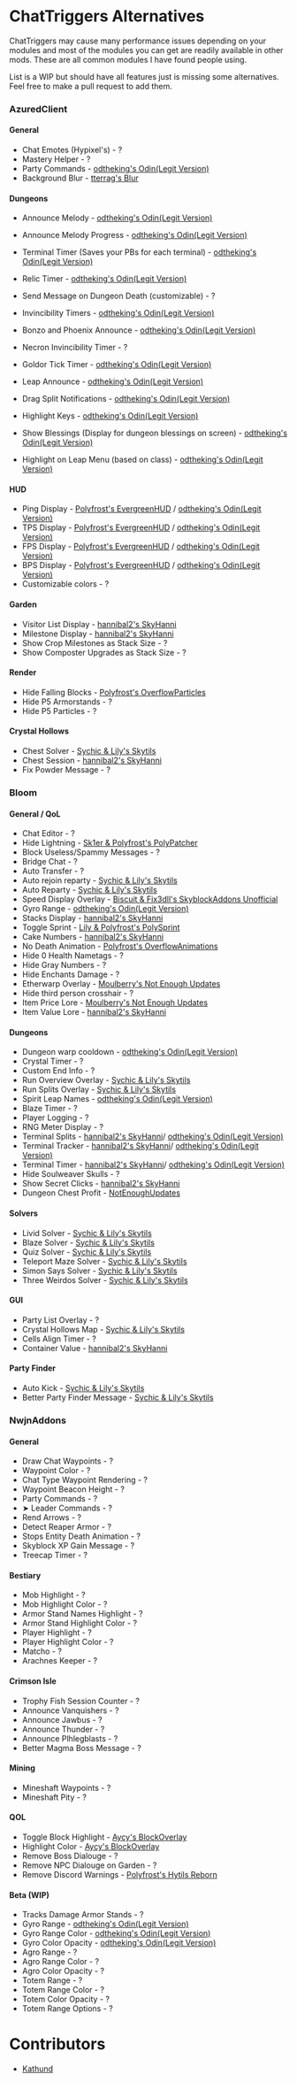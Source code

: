 # ChatTriggers Alternatives

ChatTriggers may cause many performance issues depending on your modules and most of the modules you can get are readily available in other mods. These are all common modules I have found people using.

List is a WIP but should have all features just is missing some alternatives. Feel free to make a pull request to add them.

### AzuredClient

#### General

* Chat Emotes (Hypixel's) - ?
* Mastery Helper - ?
* Party Commands - [odtheking's Odin(Legit Version)](https://github.com/odtheking/Odin/releases/latest)
* Background Blur - [tterrag's Blur](https://www.curseforge.com/minecraft/mc-mods/blur/files?version=1.8.9)

#### Dungeons

* Announce Melody - [odtheking's Odin(Legit Version)](https://github.com/odtheking/Odin/releases/latest)
* Announce Melody Progress - [odtheking's Odin(Legit Version)](https://github.com/odtheking/Odin/releases/latest)
* Terminal Timer (Saves your PBs for each terminal) - [odtheking's Odin(Legit Version)](https://github.com/odtheking/Odin/releases/latest)
* Relic Timer - [odtheking's Odin(Legit Version)](https://github.com/odtheking/Odin/releases/latest)
* Send Message on Dungeon Death (customizable) - ?

* Invincibility Timers - [odtheking's Odin(Legit Version)](https://github.com/odtheking/Odin/releases/latest)
* Bonzo and Phoenix Announce - [odtheking's Odin(Legit Version)](https://github.com/odtheking/Odin/releases/latest)
* Necron Invincibility Timer - ?
* Goldor Tick Timer - [odtheking's Odin(Legit Version)](https://github.com/odtheking/Odin/releases/latest)
* Leap Announce - [odtheking's Odin(Legit Version)](https://github.com/odtheking/Odin/releases/latest)
* Drag Split Notifications - [odtheking's Odin(Legit Version)](https://github.com/odtheking/Odin/releases/latest)

* Highlight Keys - [odtheking's Odin(Legit Version)](https://github.com/odtheking/Odin/releases/latest)
* Show Blessings (Display for dungeon blessings on screen) - [odtheking's Odin(Legit Version)](https://github.com/odtheking/Odin/releases/latest)
* Highlight on Leap Menu (based on class) - [odtheking's Odin(Legit Version)](https://github.com/odtheking/Odin/releases/latest)

#### HUD

* Ping Display - [Polyfrost's EvergreenHUD](https://modrinth.com/mod/evergreenhud) / [odtheking's Odin(Legit Version)](https://github.com/odtheking/Odin/releases/latest)
* TPS Display - [Polyfrost's EvergreenHUD](https://modrinth.com/mod/evergreenhud) / [odtheking's Odin(Legit Version)](https://github.com/odtheking/Odin/releases/latest)
* FPS Display - [Polyfrost's EvergreenHUD](https://modrinth.com/mod/evergreenhud) / [odtheking's Odin(Legit Version)](https://github.com/odtheking/Odin/releases/latest)
* BPS Display - [Polyfrost's EvergreenHUD](https://modrinth.com/mod/evergreenhud) / [odtheking's Odin(Legit Version)](https://github.com/odtheking/Odin/releases/latest)
* Customizable colors - ?

#### Garden

* Visitor List Display - [hannibal2's SkyHanni](https://modrinth.com/mod/skyhanni)
* Milestone Display - [hannibal2's SkyHanni](https://modrinth.com/mod/skyhanni)
* Show Crop Milestones as Stack Size - ?
* Show Composter Upgrades as Stack Size - ?

#### Render
* Hide Falling Blocks - [Polyfrost's OverflowParticles](https://modrinth.com/mod/overflowparticles)
* Hide P5 Armorstands - ?
* Hide P5 Particles - ?

#### Crystal Hollows
* Chest Solver - [Sychic & Lily's Skytils](https://github.com/Skytils/SkytilsMod/releases/latest)
* Chest Session - [hannibal2's SkyHanni](https://modrinth.com/mod/skyhanni)
* Fix Powder Message - ?

### Bloom

#### General / QoL

* Chat Editor - ?
* Hide Lightning - [Sk1er & Polyfrost's PolyPatcher](https://modrinth.com/mod/patcher)
* Block Useless/Spammy Messages - ?
* Bridge Chat - ?
* Auto Transfer - ?
* Auto rejoin reparty - [Sychic & Lily's Skytils](https://github.com/Skytils/SkytilsMod/releases/latest)
* Auto Reparty - [Sychic & Lily's Skytils](https://github.com/Skytils/SkytilsMod/releases/latest)
* Speed Display Overlay - [Biscuit & Fix3dll's SkyblockAddons Unofficial](https://modrinth.com/mod/skyblockaddons-unofficial)
* Gyro Range - [odtheking's Odin(Legit Version)](https://github.com/odtheking/Odin/releases/latest)
* Stacks Display - [hannibal2's SkyHanni](https://modrinth.com/mod/skyhanni)
* Toggle Sprint - [Lily & Polyfrost's PolySprint](https://modrinth.com/mod/polysprint)
* Cake Numbers - [hannibal2's SkyHanni](https://modrinth.com/mod/skyhanni)
* No Death Animation - [Polyfrost's OverflowAnimations](https://modrinth.com/mod/animations)
* Hide 0 Health Nametags - ?
* Hide Gray Numbers - ?
* Hide Enchants Damage - ?
* Etherwarp Overlay - [Moulberry's Not Enough Updates](https://modrinth.com/mod/notenoughupdates)
* Hide third person crosshair - ?
* Item Price Lore - [Moulberry's Not Enough Updates](https://modrinth.com/mod/notenoughupdates)
* Item Value Lore - [hannibal2's SkyHanni](https://modrinth.com/mod/skyhanni)

#### Dungeons

* Dungeon warp cooldown - [odtheking's Odin(Legit Version)](https://github.com/odtheking/Odin/releases/latest)
* Crystal Timer - ?
* Custom End Info - ?
* Run Overview Overlay - [Sychic & Lily's Skytils](https://github.com/Skytils/SkytilsMod/releases/latest)
* Run Splits Overlay - [Sychic & Lily's Skytils](https://github.com/Skytils/SkytilsMod/releases/latest)
* Spirit Leap Names - [odtheking's Odin(Legit Version)](https://github.com/odtheking/Odin/releases/latest)
* Blaze Timer - ?
* Player Logging - ?
* RNG Meter Display - ?
* Terminal Splits - [hannibal2's SkyHanni](https://modrinth.com/mod/skyhanni)/ [odtheking's Odin(Legit Version)](https://github.com/odtheking/Odin/releases/latest)
* Terminal Tracker - [hannibal2's SkyHanni](https://modrinth.com/mod/skyhanni)/ [odtheking's Odin(Legit Version)](https://github.com/odtheking/Odin/releases/latest)
* Terminal Timer - [hannibal2's SkyHanni](https://modrinth.com/mod/skyhanni)/ [odtheking's Odin(Legit Version)](https://github.com/odtheking/Odin/releases/latest)
* Hide Soulweaver Skulls - ?
* Show Secret Clicks - [hannibal2's SkyHanni](https://modrinth.com/mod/skyhanni)
* Dungeon Chest Profit - [NotEnoughUpdates](https://modrinth.com/mod/notenoughupdates)

#### Solvers

* Livid Solver - [Sychic & Lily's Skytils](https://github.com/Skytils/SkytilsMod/releases/latest)
* Blaze Solver - [Sychic & Lily's Skytils](https://github.com/Skytils/SkytilsMod/releases/latest)
* Quiz Solver - [Sychic & Lily's Skytils](https://github.com/Skytils/SkytilsMod/releases/latest)
* Teleport Maze Solver - [Sychic & Lily's Skytils](https://github.com/Skytils/SkytilsMod/releases/latest)
* Simon Says Solver - [Sychic & Lily's Skytils](https://github.com/Skytils/SkytilsMod/releases/latest)
* Three Weirdos Solver - [Sychic & Lily's Skytils](https://github.com/Skytils/SkytilsMod/releases/latest)

#### GUI

* Party List Overlay - ?
* Crystal Hollows Map - [Sychic & Lily's Skytils](https://github.com/Skytils/SkytilsMod/releases/latest)
* Cells Align Timer - ?
* Container Value - [hannibal2's SkyHanni](https://modrinth.com/mod/skyhanni)

#### Party Finder

* Auto Kick - [Sychic & Lily's Skytils](https://github.com/Skytils/SkytilsMod/releases/latest)
* Better Party Finder Message - [Sychic & Lily's Skytils](https://github.com/Skytils/SkytilsMod/releases/latest)

### NwjnAddons

#### General

* Draw Chat Waypoints - ?
* Waypoint Color - ?
* Chat Type Waypoint Rendering - ?
* Waypoint Beacon Height - ?
* Party Commands - ?
* ➤ Leader Commands - ?
* Rend Arrows - ?
* Detect Reaper Armor - ?
* Stops Entity Death Animation - ?
* Skyblock XP Gain Message - ?
* Treecap Timer - ?

#### Bestiary

* Mob Highlight - ?
* Mob Highlight Color - ?
* Armor Stand Names Highlight - ?
* Armor Stand Highlight Color - ?
* Player Highlight - ?
* Player Highlight Color - ?
* Matcho - ?
* Arachnes Keeper - ?

#### Crimson Isle

* Trophy Fish Session Counter - ?
* Announce Vanquishers - ?
* Announce Jawbus - ?
* Announce Thunder - ?
* Announce Plhlegblasts - ?
* Better Magma Boss Message - ?

#### Mining

* Mineshaft Waypoints - ?
* Mineshaft Pity - ?

#### QOL

* Toggle Block Highlight - [Aycy's BlockOverlay](https://skyclient-files.pages.dev/Block_Overlay_4.0.3.jar)
* Highlight Color - [Aycy's BlockOverlay](https://skyclient-files.pages.dev/Block_Overlay_4.0.3.jar)
* Remove Boss Dialouge - ?
* Remove NPC Dialouge on Garden - ?
* Remove Discord Warnings - [Polyfrost's Hytils Reborn](https://modrinth.com/mod/hytils)

#### Beta (WIP)

* Tracks Damage Armor Stands - ?
* Gyro Range - [odtheking's Odin(Legit Version)](https://github.com/odtheking/Odin/releases/latest)
* Gyro Range Color - [odtheking's Odin(Legit Version)](https://github.com/odtheking/Odin/releases/latest)
* Gyro Color Opacity - [odtheking's Odin(Legit Version)](https://github.com/odtheking/Odin/releases/latest)
* Agro Range - ?
* Agro Range Color - ?
* Agro Color Opacity - ?
* Totem Range - ?
* Totem Range Color - ?
* Totem Color Opacity - ?
* Totem Range Options - ?

# Contributors

* [Kathund](https://github.com/Kathund)
